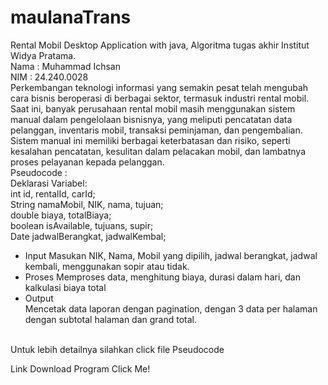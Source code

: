 # maulanaTrans
Rental Mobil Desktop Application with java, Algoritma tugas akhir Institut Widya Pratama.
</br>
Nama : Muhammad Ichsan
</br>
NIM  : 24.240.0028
</br>
Perkembangan teknologi informasi yang semakin pesat telah mengubah cara bisnis beroperasi di berbagai sektor, termasuk industri rental mobil. Saat ini, banyak perusahaan rental mobil masih menggunakan sistem manual dalam pengelolaan bisnisnya, yang meliputi pencatatan data pelanggan, inventaris mobil, transaksi peminjaman, dan pengembalian. Sistem manual ini memiliki berbagai keterbatasan dan risiko, seperti kesalahan pencatatan, kesulitan dalam pelacakan mobil, dan lambatnya proses pelayanan kepada pelanggan.
</br>
Pseudocode :
</br>
Deklarasi Variabel:
</br>
int id, rentalId, carId;
</br>
String namaMobil, NIK, nama, tujuan;
</br>
double biaya, totalBiaya;
</br>
boolean isAvailable, tujuans, supir;
</br>
Date jadwalBerangkat, jadwalKembal;
</br>
-	Input
Masukan NIK, Nama, Mobil yang dipilih, jadwal berangkat, jadwal kembali, menggunakan sopir atau tidak.
-	Proses
Memproses data, menghitung biaya, durasi dalam hari, dan kalkulasi biaya total
-	Output	
Mencetak data laporan dengan pagination, dengan 3 data per halaman dengan subtotal halaman dan grand total.
</br>
Untuk lebih detailnya silahkan click file Pseudocode
</br>

Link Download Program <a href="https://drive.google.com/drive/folders/148PMSFF0EssnYybxjr2NqiQ3saZBbwvc?usp=sharing" target="_blank" style="text-decoration: none;">Click Me!</a> 
